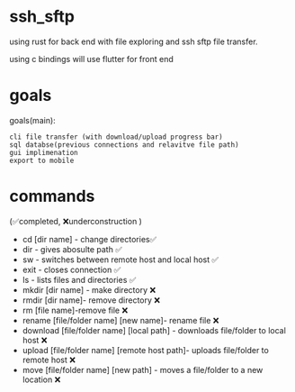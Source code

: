 # ssh_sftp

using rust for back end with file exploring and ssh sftp file transfer.

using c bindings will use flutter for front end 

# goals 
goals(main):

    cli file transfer (with download/upload progress bar)
    sql databse(previous connections and relavitve file path)
    gui implimenation
    export to mobile
# commands 
(✅completed, ❌underconstruction )
- cd [dir name] - change directories✅
- dir - gives abosulte path ✅
- sw - switches between remote host and local host ✅
- exit - closes connection ✅
- ls - lists files and directories ✅
- mkdir [dir name] - make directory ❌
- rmdir [dir name]- remove directory ❌
- rm [file name]-remove file ❌
- rename [file/folder name] [new name]- rename file ❌
- download [file/folder name] [local path] - downloads file/folder to local host ❌
- upload [file/folder name] [remote host path]- uploads file/folder to remote host ❌
- move [file/folder name] [new path] - moves a file/folder to a new location ❌
